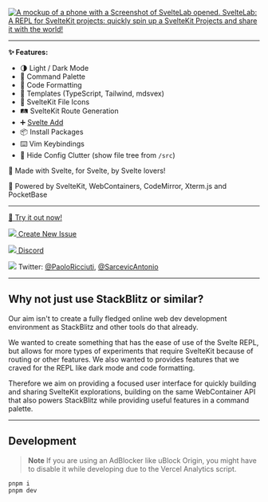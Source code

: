 [![A mockup of a phone with a Screenshot of SvelteLab opened. SvelteLab: A REPL for SvelteKit projects: quickly spin up a SvelteKit Projects and share it with the world!](./header.png)](https://www.sveltelab.dev/)

---

**✨ Features:**

- 🌗 Light / Dark Mode
- 🎨 Command Palette
- 🧹 Code Formatting
- 📒 Templates (TypeScript, Tailwind, mdsvex)
- 📄 SvelteKit File Icons
- 🛤️ SvelteKit Route Generation
- ➕ [Svelte Add](https://github.com/svelte-add/svelte-add)
- 📦 Install Packages
- ⌨️ Vim Keybindings
- 👻 Hide Config Clutter (show file tree from `/src`)

🧡 Made with Svelte, for Svelte, by Svelte lovers!

🔌 Powered by SvelteKit, WebContainers, CodeMirror, Xterm.js and PocketBase

---

[🧪 Try it out now!](https://sveltelab.dev/)

[![](https://api.iconify.design/material-symbols:error-circle-rounded.svg?color=%23ff4000) Create New Issue](https://github.com/sveltelab/sveltelab/issues/new/choose)

[![](https://api.iconify.design/simple-icons:discord.svg?color=%23ff4000) Discord](https://discord.gg/FbnT6wujQx)

![](https://api.iconify.design/simple-icons:twitter.svg?color=%23ff4000) Twitter: [@PaoloRicciuti](https://twitter.com/PaoloRicciuti), [@SarcevicAntonio](https://twitter.com/SarcevicAntonio)

---

## Why not just use StackBlitz or similar?

Our aim isn't to create a fully fledged online web dev development environment as StackBlitz and other tools do that already.

We wanted to create something that has the ease of use of the Svelte REPL, but allows for more types of experiments that require SvelteKit because of routing or other features. We also wanted to provides features that we craved for the REPL like dark mode and code formatting.

Therefore we aim on providing a focused user interface for quickly building and sharing SvelteKit explorations, building on the same WebContainer API that also powers StackBlitz while providing useful features in a command palette.

---

## Development

> **Note**
> If you are using an AdBlocker like uBlock Origin, you might have to disable it while developing due to the Vercel Analytics script.

```
pnpm i
pnpm dev
```

